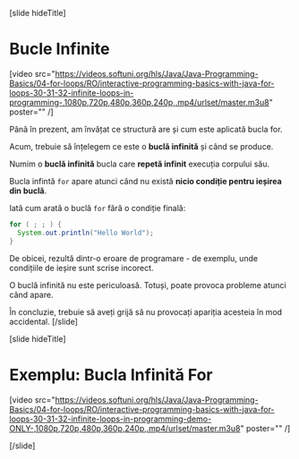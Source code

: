 [slide hideTitle]
# Bucle Infinite
[video src="https://videos.softuni.org/hls/Java/Java-Programming-Basics/04-for-loops/RO/interactive-programming-basics-with-java-for-loops-30-31-32-infinite-loops-in-programming-,1080p,720p,480p,360p,240p,.mp4/urlset/master.m3u8" poster="" /]

Până în prezent, am învățat ce structură are și cum este aplicată bucla for.

Acum, trebuie să înțelegem ce este o **buclă infinită** și când se produce.

Numim o **buclă infinită** bucla care **repetă infinit** execuția corpului său.

Bucla infintă `for` apare atunci când nu există **nicio condiție pentru ieșirea din buclă**.

Iată cum arată o buclă `for` fără o condiție finală:

```java live
for ( ; ; ) {
  System.out.println("Hello World");
}
```

De obicei, rezultă dintr-o eroare de programare - de exemplu, unde condițiile de ieșire sunt scrise incorect.

O buclă infinită nu este periculoasă. Totuși, poate provoca probleme atunci când apare.

În concluzie, trebuie să aveți grijă să nu provocați apariția acesteia în mod accidental.
[/slide]

[slide hideTitle]

# Exemplu: Bucla Infinită For

[video src="https://videos.softuni.org/hls/Java/Java-Programming-Basics/04-for-loops/RO/interactive-programming-basics-with-java-for-loops-30-31-32-infinite-loops-in-programming-demo-ONLY-,1080p,720p,480p,360p,240p,.mp4/urlset/master.m3u8" poster="" /]

[/slide]
